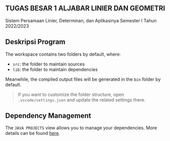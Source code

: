 ## TUGAS BESAR 1 ALJABAR LINIER DAN GEOMETRI
Sistem Persamaan Linier, Determinan, dan Aplikasinya Semester I Tahun 2022/2023

## Deskripsi Program

The workspace contains two folders by default, where:

- `src`: the folder to maintain sources
- `lib`: the folder to maintain dependencies

Meanwhile, the compiled output files will be generated in the `bin` folder by default.

> If you want to customize the folder structure, open `.vscode/settings.json` and update the related settings there.

## Dependency Management

The `JAVA PROJECTS` view allows you to manage your dependencies. More details can be found [here](https://github.com/microsoft/vscode-java-dependency#manage-dependencies).
